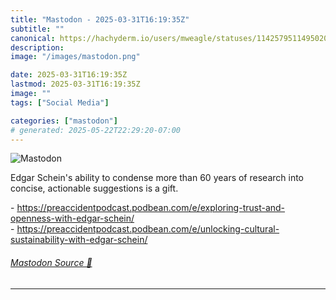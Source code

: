 ```yaml
---
title: "Mastodon - 2025-03-31T16:19:35Z"
subtitle: ""
canonical: https://hachyderm.io/users/mweagle/statuses/114257951149502036
description:
image: "/images/mastodon.png"

date: 2025-03-31T16:19:35Z
lastmod: 2025-03-31T16:19:35Z
image: ""
tags: ["Social Media"]

categories: ["mastodon"]
# generated: 2025-05-22T22:29:20-07:00
---
```

![Mastodon](/images/mastodon.png)

<p>Edgar Schein&#39;s ability to condense more than 60 years of research into concise, actionable suggestions is a gift. </p><p>- <a href="https://preaccidentpodcast.podbean.com/e/exploring-trust-and-openness-with-edgar-schein/" target="_blank" rel="nofollow noopener noreferrer" translate="no"><span class="invisible">https://</span><span class="ellipsis">preaccidentpodcast.podbean.com</span><span class="invisible">/e/exploring-trust-and-openness-with-edgar-schein/</span></a> <br />- <a href="https://preaccidentpodcast.podbean.com/e/unlocking-cultural-sustainability-with-edgar-schein/" target="_blank" rel="nofollow noopener noreferrer" translate="no"><span class="invisible">https://</span><span class="ellipsis">preaccidentpodcast.podbean.com</span><span class="invisible">/e/unlocking-cultural-sustainability-with-edgar-schein/</span></a></p>


###### [Mastodon Source 🐘](https://hachyderm.io/@mweagle/114257951149502036)

___
